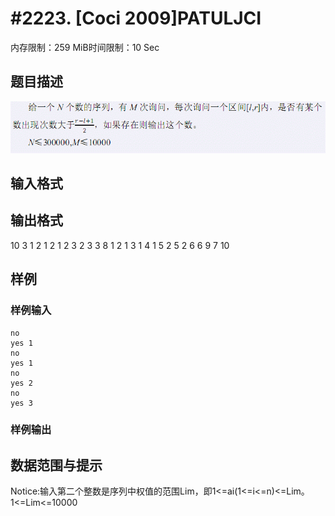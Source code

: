 # #2223. [Coci 2009]PATULJCI

内存限制：259 MiB时间限制：10 Sec

## 题目描述

![](images/2223.jpg)

## 输入格式

## 输出格式

10 3 1 2 1 2 1 2 3 2 3 3 8 1 2 1 3 1 4 1 5 2 5 2 6 6 9 7 10

## 样例

### 样例输入

    
    no
    yes 1
    no
    yes 1
    no
    yes 2
    no
    yes 3
    

### 样例输出

## 数据范围与提示

Notice:输入第二个整数是序列中权值的范围Lim，即1<=ai(1<=i<=n)<=Lim。
1<=Lim<=10000
